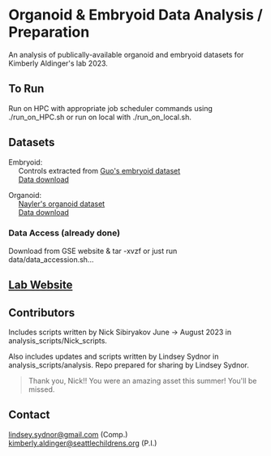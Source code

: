 # Organoid & Embryoid Data Analysis / Preparation
An analysis of publically-available organoid and embryoid datasets for Kimberly Aldinger's lab 2023.

## To Run
Run on HPC with appropriate job scheduler commands using ./run_on_HPC.sh or run on local with ./run_on_local.sh.

## Datasets
Embryoid: <br />
&nbsp;&nbsp;&nbsp;&nbsp; Controls extracted from [Guo's embryoid dataset](https://www.sciencedirect.com/science/article/pii/S2213671119300244) <br />
&nbsp;&nbsp;&nbsp;&nbsp; [Data download](https://www.ncbi.nlm.nih.gov/geo/query/acc.cgi?acc=GSE125416)

Organoid: <br />
&nbsp;&nbsp;&nbsp;&nbsp; [Nayler's organoid dataset](https://www.ncbi.nlm.nih.gov/pmc/articles/PMC8217544/) <br />
&nbsp;&nbsp;&nbsp;&nbsp; [Data download](https://www.ncbi.nlm.nih.gov/geo/query/acc.cgi?acc=GSE150153)

### Data Access (already done)
Download from GSE website & tar -xvzf or just run data/data_accession.sh...

## [Lab Website](https://www.aldingerlab.org/)

## Contributors
Includes scripts written by Nick Sibiryakov June &#8594; August 2023 in analysis_scripts/Nick_scripts.

Also includes updates and scripts written by Lindsey Sydnor in analysis_scripts/analysis. Repo prepared for sharing by Lindsey Sydnor.

> Thank you, Nick!! You were an amazing asset this summer! You'll be missed.

## Contact
lindsey.sydnor@gmail.com (Comp.) <br />
kimberly.aldinger@seattlechildrens.org (P.I.)